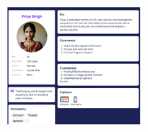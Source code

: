 <!DOCTYPE html>
<html lang="en">
<head>
    <meta charset="UTF-8">
    <meta name="viewport" content="width=device-width, initial-scale=1.0">
    <title>User Persona</title>
</head>
<body>
<!--     <h1>My Image</h1> -->
    <img src="/assets/Screenshot 2024-08-26 052533.png" alt="Logo" width="300" height="auto">
</body>
</html>
